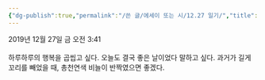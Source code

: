 ```yaml
---
{"dg-publish":true,"permalink":"/쓴 글/에세이 또는 시/12.27 일기/","title":"12.27 일기","tags":["총천연색","행복","꼬리","비늘","하루"],"noteIcon":""}
---
```


2019년 12월 27일 금 오전 3:41<br/>
<br/>
하루하루의 행복을 곱씹고 싶다. 오늘도 결국 좋은 날이었다 말하고 싶다. 과거가 길게 꼬리를 빼었을 때, 총천연색 비늘이 반짝였으면 좋겠다.<br/>
